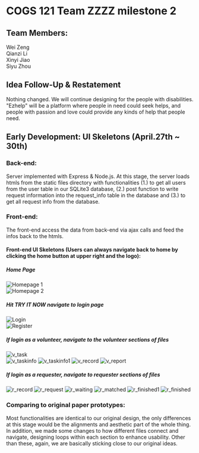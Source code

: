 # COGS 121 Team ZZZZ milestone 2

## Team Members:
  Wei Zeng  
  Qianzi Li  
  Xinyi Jiao  
  Siyu Zhou

## Idea Follow-Up & Restatement  
Nothing changed. We will continue designing for the people with disabilities.
"Ezhelp" will be a platform where people in need could seek helps, and people
with passion and love could provide any kinds of help that people need.

## Early Development: UI Skeletons (April.27th ~ 30th)  

### Back-end:
  Server implemented with Express & Node.js. At this stage, the server loads htmls
from the static files directory with functionalities (1.) to get all users from
 the user table in our SQLite3 database, (2.) post function to write request
 information into the request_info table in the database and (3.) to get all
 request info from the database.

### Front-end:
  The front-end access the data from back-end via ajax calls and feed the infos
  back to the htmls.

#### Front-end UI Skeletons (Users can always navigate back to home by clicking the home button at upper right and the logo):

##### Home Page
  ![Homepage 1](images/Milestone2/homepage.png)  
  ![Homepage 2](images/Milestone2/homepage1.png)

##### Hit TRY IT NOW navigate to login page
  ![Login](images/Milestone2/login.png)  
  ![Register](images/Milestone2/register.png)

##### If login as a volunteer, navigate to the volunteer sections of files  
  ![v_task](images/Milestone2/v_task.png)  
  ![v_taskinfo](images/Milestone2/v_taskinfo.png)
  ![v_taskinfo1](images/Milestone2/v_taskinfo1.png)
  ![v_record](images/Milestone2/v_record.png)
  ![v_report](images/Milestone2/v_report.png)

##### If login as a requester, navigate to requester sections of files
  ![r_record](images/Milestone2/r_record.png)
  ![r_request](images/Milestone2/r_request.png)
  ![r_waiting](images/Milestone2/r_waiting.png)
  ![r_matched](images/Milestone2/r_matched.png)
  ![r_finished1](images/Milestone2/r_finished1.png)
  ![r_finished](images/Milestone2/r_finished.png)

### Comparing to original paper prototypes:
  Most functionalities are identical to our original design, the only differences at this stage would be the alignments and aesthetic part of the whole thing. In addition, we made some changes to how different files connect and navigate, designing loops within each section to enhance usability. Other than these, again, we are basically sticking close to our original ideas.
